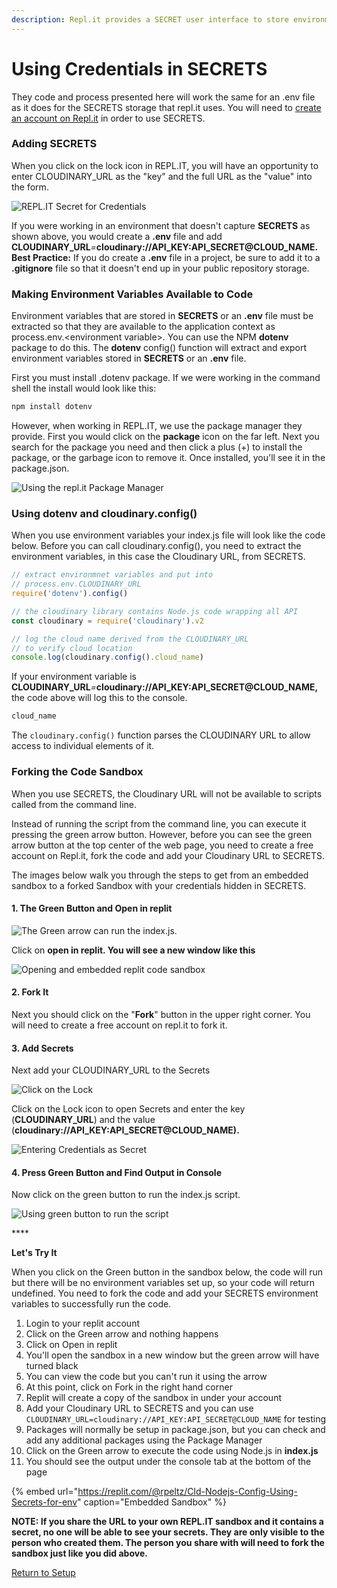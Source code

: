 ```yaml
---
description: Repl.it provides a SECRET user interface to store environment variables.
---
```


# Using Credentials in SECRETS

They code and process presented here will work the same for an .env file as it does for the SECRETS storage that repl.it uses.   You will need to [create an account on Repl.it](https://replit.com/signup?from=landing) in order to use SECRETS.

### Adding SECRETS 

When you click on the lock icon in REPL.IT, you will have an opportunity to enter CLOUDINARY\_URL as the "key" and the full URL as the "value" into the form. 

![REPL.IT Secret for Credentials](../../.gitbook/assets/secrets.jpg)

If you were working in an environment that doesn't capture **SECRETS** as shown above, you would create a **.env** file and add **CLOUDINARY\_URL**_=_**cloudinary://API\_KEY:API\_SECRET@CLOUD\_NAME.**   **Best Practice:** If you do create a **.env** file in a project, be sure to add it to a **.gitignore** file so that it doesn't end up in your public repository storage. 

### **Making Environment Variables Available to Code**

Environment variables that are stored in **SECRETS** or an **.env** file must be extracted so that they are available to the application context as process.env.&lt;environment variable&gt;.  You can use the NPM **dotenv** package to do this.  The **dotenv** config\(\) function will extract and export  environment variables stored in **SECRETS** or an **.env** file.

First you must install .dotenv package.  If we were working in the command shell the install would look like this:

```bash
npm install dotenv
```

However, when working in REPL.IT, we use the package manager they provide. First you would click on the **package** icon on the far left. Next you search for the package you need and then click a plus \(+\) to install the package, or the garbage icon to remove it.  Once installed, you'll see it in the package.json.

![Using the repl.it Package Manager](../../.gitbook/assets/install-packages.jpg)

### Using dotenv and cloudinary.config\(\)

When you use environment variables your index.js file will look like the code below.  Before you can call cloudinary.config\(\), you need to extract the environment variables, in this case the Cloudinary URL, from SECRETS.

```javascript
// extract environmnet variables and put into 
// process.env.CLOUDINARY_URL
require('dotenv').config()

// the cloudinary library contains Node.js code wrapping all API
const cloudinary = require('cloudinary').v2

// log the cloud name derived from the CLOUDINARY_URL 
// to verify cloud location
console.log(cloudinary.config().cloud_name)
```

If your environment variable is **CLOUDINARY\_URL**_=_**cloudinary://API\_KEY:API\_SECRET@CLOUD\_NAME,**  the code above will log this to the console. 

```javascript
cloud_name
```

The `cloudinary.config()` function parses the CLOUDINARY URL to allow access to individual elements of it.

### Forking the Code Sandbox

When you use SECRETS, the Cloudinary URL will not be available to scripts called from the command line.

Instead of running the script from the command line, you can execute it  pressing the green arrow button.  However, before you can see the green arrow button at the top center of the web page, you need to create a free account on Repl.it, fork the code and add your Cloudinary URL to SECRETS.  

The images below walk you through the steps to get from an embedded sandbox to a forked Sandbox with your credentials hidden in SECRETS.

#### 1. The Green Button and Open in replit

![The Green arrow can run the index.js.](../../.gitbook/assets/green-arrow.jpg)

Click on **open in replit.  You will see a new window like this**

![Opening and embedded replit code sandbox](../../.gitbook/assets/2021-09-10_17-11-29.png)

#### 2. Fork It

Next you should click on the "**Fork**" button in the upper right corner.  You will need to create a free account on repl.it to fork it.

#### 3. Add Secrets

Next add your CLOUDINARY\_URL to the Secrets



![Click on the Lock](../../.gitbook/assets/secrets-forked.jpg)

Click on the Lock icon to open Secrets and enter the key \(**CLOUDINARY\_URL**\) and the value \(**cloudinary://API\_KEY:API\_SECRET@CLOUD\_NAME\).**

![Entering Credentials as Secret](../../.gitbook/assets/secret-value.jpg)

#### 4. Press Green Button and Find Output in Console

Now click on the green button to run the index.js script.

![Using green button to run the script](../../.gitbook/assets/cloud_name.jpg)

\*\*\*\*

**Let's Try It**

When you click on the Green button in the sandbox below, the code will run but there will be no environment variables set up, so your code will return undefined. You need to fork the code and add your SECRETS environment variables to successfully run the code.

1. Login to your replit account
2. Click on the Green arrow and nothing happens
3. Click on Open in replit
4. You'll open the sandbox in a new window but the green arrow will have turned black
5. You can view the code but you can't run it using the arrow
6. At this point, click on Fork in the right hand corner
7. Replit will create a copy of the sandbox in under your account
8. Add your Cloudinary URL to SECRETS and you can use `CLOUDINARY_URL=cloudinary://API_KEY:API_SECRET@CLOUD_NAME` for testing
9. Packages will normally be setup in package.json, but you can check and add any additional packages using the Package Manager
10. Click on the Green arrow to execute the code  using Node.js in **index.js**
11. You should see the output under the console tab at the bottom of the page

{% embed url="https://replit.com/@rpeltz/Cld-Nodejs-Config-Using-Secrets-for-env" caption="Embedded Sandbox" %}

**NOTE: If you share the URL to your own REPL.IT  sandbox and it contains a secret, no one will be able to see your secrets.  They are only visible to the person who created them.  The person you share with will need to fork the sandbox just like you did above.**

[Return to Setup](../node-setup/)

